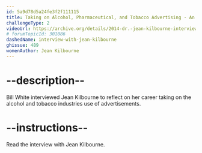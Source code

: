 ```yaml
---
id: 5a9d78d5a24fe3f2f111115
title: Taking on Alcohol, Pharmaceutical, and Tobacco Advertising - An Interview with Dr. Jean Kilbourne
challengeType: 2
videoUrl: https://archive.org/details/2014-dr.-jean-kilbourne-interview
# forumTopicId: 301086
dashedName: interview-with-jean-kilbourne
ghissue: 489
womenAuthor: Jean Kilbourne
---
```


# --description--

Bill White interviewed Jean Kilbourne to reflect on her career taking on the alcohol and tobacco industries use of advertisements.

# --instructions--

Read the interview with Jean Kilbourne.
